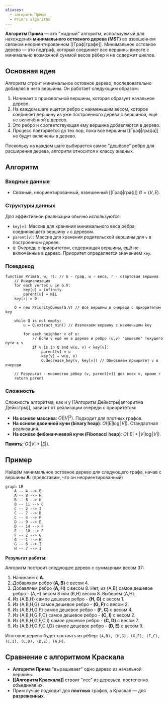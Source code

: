 ```yaml
---
aliases:
  - алгоритм Прима
  - Prim's algorithm
---
```

**Алгоритм Прима** — это "жадный" алгоритм, используемый для нахождения **минимального остовного дерева (MST)** во взвешенном связном неориентированном [[Граф|графе]]. Минимальное остовное дерево — это подграф, который соединяет все вершины вместе с минимально возможной суммой весов рёбер и не содержит циклов.

## Основная идея

Алгоритм строит минимальное остовное дерево, последовательно добавляя в него вершины. Он работает следующим образом:

1.  Начинает с произвольной вершины, которая образует начальное дерево.
2.  На каждом шаге ищется ребро с наименьшим весом, которое соединяет вершину из уже построенного дерева с вершиной, ещё не включённой в дерево.
3.  Это ребро и соответствующая ему вершина добавляются в дерево.
4.  Процесс повторяется до тех пор, пока все вершины [[Граф|графа]] не будут включены в дерево.

Поскольку на каждом шаге выбирается самое "дешёвое" ребро для расширения дерева, алгоритм относится к классу жадных.

## Алгоритм

### Входные данные
*   Связный, неориентированный, взвешенный [[Граф|граф]] $G = (V, E)$.

### Структуры данных
Для эффективной реализации обычно используются:
*   `key[v]`: Массив для хранения минимального веса ребра, соединяющего вершину `v` с деревом.
*   `parent[v]`: Массив для хранения родительской вершины для `v` в построенном дереве.
*   `Q`: Очередь с приоритетом, содержащая вершины, ещё не включённые в дерево. Приоритет определяется значением `key`.

### Псевдокод

```
function Prim(G, w, r): // G - граф, w - веса, r - стартовая вершина
    // Инициализация
    for each vertex u in G.V:
        key[u] = infinity
        parent[u] = NIL
    key[r] = 0

    Q = new PriorityQueue(G.V) // Все вершины в очереди с приоритетом key

    while Q is not empty:
        u = Q.extract_min() // Извлекаем вершину с наименьшим key

        for each neighbor v of u:
            // Если v ещё не в дереве и ребро (u,v) "дешевле" текущего пути к v
            if v is in Q and w(u, v) < key[v]:
                parent[v] = u
                key[v] = w(u, v)
                Q.decrease_key(v, key[v]) // Обновляем приоритет v в очереди

    // Результат - множество рёбер (v, parent[v]) для всех v, кроме r
    return parent
```

### Сложность

Сложность алгоритма, как и у [[Алгоритм Дейкстры|алгоритма Дейкстры]], зависит от реализации очереди с приоритетом:

*   **На основе массива**: $O(|V|^2)$. Подходит для плотных графов.
*   **На основе двоичной кучи (binary heap)**: $O(|E| \log |V|)$. Стандартная реализация.
*   **На основе фибоначчиевой кучи (Fibonacci heap)**: $O(|E| + |V| \log |V|)$.

**Память:** $O(|V| + |E|)$.

## Пример

Найдём минимальное остовное дерево для следующего графа, начав с вершины **A**:
(представим, что он неориентированный)
```mermaid
graph LR
    A -- 4 --> B
    A -- 8 --> H
    B -- 8 --> H
    B -- 11 --> C
    C -- 2 --> I
    C -- 7 --> D
    C -- 4 --> F
    D -- 9 --> E
    D -- 14 --> F
    E -- 10 --> F
    F -- 2 --> G
    G -- 1 --> H
    G -- 6 --> I
    H -- 7 --> I
```

**Результат работы:**

Алгоритм построит следующее дерево с суммарным весом 37:
1.  Начинаем с **A**.
2.  Добавляем ребро **(A, B)** с весом 4.
3.  Добавляем ребро **(A, H)** с весом 8. Нет, из {A,B} самое дешевое ребро - (A,H) весом 8 или (B,H) весом 8. Выберем (A,H).
4.  Из {A,B,H} самое дешевое ребро - **(H, G)** с весом 1.
5.  Из {A,B,H,G} самое дешевое ребро - **(G, F)** с весом 2.
6.  Из {A,B,H,G,F} самое дешевое ребро - **(F, C)** с весом 4.
7.  Из {A,B,H,G,F,C} самое дешевое ребро - **(C, I)** с весом 2.
8.  Из {A,B,H,G,F,C,I} самое дешевое ребро - **(C, D)** с весом 7.
9.  Из {A,B,H,G,F,C,I,D} самое дешевое ребро - **(D, E)** с весом 9.

Итоговое дерево будет состоять из рёбер: `(A,B), (H,G), (G,F), (F,C), (C,I), (C,D), (D,E), (A,H)`.

## Сравнение с алгоритмом Краскала

*   **Алгоритм Прима** "выращивает" одно дерево из начальной вершины.
*   **[[Алгоритм Краскала]]** строит "лес" из деревьев, постепенно объединяя их.
*   Прим лучше подходит для **плотных** графов, а Краскал — для **разреженных**.

